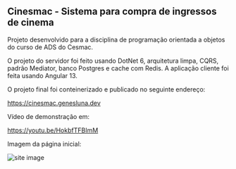 ## Cinesmac - Sistema para compra de ingressos de cinema

Projeto desenvolvido para a disciplina de programação orientada a objetos do curso de ADS do Cesmac.

O projeto do servidor foi feito usando DotNet 6, arquitetura limpa, CQRS, padrão Mediator, banco Postgres e cache com Redis. A aplicação cliente foi feita usando Angular 13.

O projeto final foi conteinerizado e publicado no seguinte endereço:

https://cinesmac.genesluna.dev

Vídeo de demonstração em:

https://youtu.be/HokbfTFBImM

Imagem da página inicial:

![site image](https://res.cloudinary.com/dxylve8nt/image/upload/c_scale,w_500/v1668702207/Cinesmac/cinesmac.jpg)
